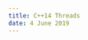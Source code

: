 ```yaml
---
title: C++14 Threads
date: 4 June 2019
---
```


<script src="https://gist.github.com/walchko/9b741a06630ced60112fcc3d8cf34f76.js"></script>
